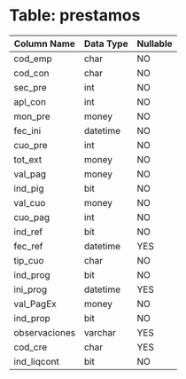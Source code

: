 # Table: prestamos

| Column Name | Data Type | Nullable |
|-------------|-----------|----------|
| cod_emp | char | NO |
| cod_con | char | NO |
| sec_pre | int | NO |
| apl_con | int | NO |
| mon_pre | money | NO |
| fec_ini | datetime | NO |
| cuo_pre | int | NO |
| tot_ext | money | NO |
| val_pag | money | NO |
| ind_pig | bit | NO |
| val_cuo | money | NO |
| cuo_pag | int | NO |
| ind_ref | bit | NO |
| fec_ref | datetime | YES |
| tip_cuo | char | NO |
| ind_prog | bit | NO |
| ini_prog | datetime | YES |
| val_PagEx | money | NO |
| ind_prop | bit | NO |
| observaciones | varchar | YES |
| cod_cre | char | YES |
| ind_liqcont | bit | NO |
